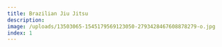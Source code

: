 ```yaml
---
title: Brazilian Jiu Jitsu
description:
image: /uploads/13503065-1545179569123050-2793428467608878279-o.jpg
index: 1
---
```



